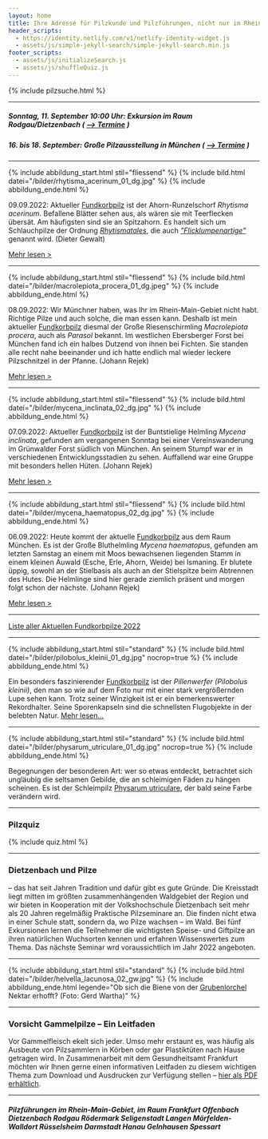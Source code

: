 ```yaml
---
layout: home
title: Ihre Adresse für Pilzkunde und Pilzführungen, nicht nur im Rhein-Main-Gebiet
header_scripts:
  - https://identity.netlify.com/v1/netlify-identity-widget.js
  - assets/js/simple-jekyll-search/simple-jekyll-search.min.js
footer_scripts:
  - assets/js/initializeSearch.js
  - assets/js/shuffleQuiz.js
---
```

{% include pilzsuche.html %}

- - -

##### Sonntag, 11. September 10:00 Uhr: Exkursion im Raum Rodgau/Dietzenbach ( [\--> Termine](/termine) )

##### 16. bis 18. September: Große Pilzausstellung in München ( [\--> Termine](/Termine) )

- - -

{% include abbildung_start.html stil="fliessend" %}
{% include bild.html datei="/bilder/rhytisma_acerinum_01_dg.jpg" %}
{% include abbildung_ende.html %}

09.09.2022:  Aktueller [Fundkorbpilz](AA "Glossar-") ist der Ahorn-Runzelschorf *Rhytisma acerinum*. Befallene Blätter sehen aus, als wären sie mit Teerflecken übersät. Am häufigsten sind sie an Spitzahorn. Es handelt sich um Schlauchpilze der Ordnung *[Rhytismatales](/verwandt/flicklumpenartige-rhytismatales)*, die auch *["Flicklumpenartige"](/verwandt/flicklumpenartige-rhytismatales)* genannt wird. (Dieter Gewalt)

[Mehr lesen >](/pilze/rhytisma-acerinum-ahorn-runzelschorf) 

 <div style="clear:  both"></div>

- - -

{% include abbildung_start.html stil="fliessend" %}
{% include bild.html datei="/bilder/macrolepiota_procera_01_dg.jpeg" %}
{% include abbildung_ende.html %}

08.09.2022:  Wir Münchner haben, was Ihr im Rhein-Main-Gebiet nicht habt. Richtige Pilze und auch solche, die man essen kann. Deshalb ist mein aktueller [Fundkorbpilz](AA "Glossar-") diesmal der Große Riesenschirmling *Macrolepiota procera*, auch als *Parasol* bekannt.  Im westlichen Ebersberger Forst bei München fand ich ein halbes Dutzend von ihnen bei Fichten. Sie standen alle recht nahe beeinander und ich hatte endlich mal wieder leckere Pilzschnitzel in der Pfanne. (Johann Rejek)

[Mehr lesen >](/pilze/macrolepiota-procera-großer-riesenschirmling-parasol)

<div style="clear:  both"></div>

- - -

{% include abbildung_start.html stil="fliessend" %}
{% include bild.html datei="/bilder/mycena_inclinata_02_dg.jpg" %}
{% include abbildung_ende.html %}

07.09.2022:  Aktueller [Fundkorbpilz](AA "Glossar-") ist der Buntstielige Helmling *Mycena inclinata*, gefunden am vergangenen Sonntag bei einer Vereinswanderung im Grünwalder Forst südlich von München. An seinem Stumpf war er in verschiedenen Entwicklungsstadien zu sehen. Auffallend war eine Gruppe mit besonders hellen Hüten. (Johann Rejek)

[Mehr lesen >](/pilze/mycena-inclinata-buntstieliger-helmling)

<div style="clear:  both"></div>

- - -

{% include abbildung_start.html stil="fliessend" %}
{% include bild.html datei="/bilder/mycena_haematopus_02_dg.jpg" %}
{% include abbildung_ende.html %}

06.09.2022:  Heute kommt der aktuelle [Fundkorbpilz](AA "Glossar-") aus dem Raum München. Es ist der Große Bluthelmling *Mycena haematopus*, gefunden am letzten Samstag an einem mit Moos bewachsenen liegenden Stamm in einem kleinen Auwald (Esche, Erle, Ahorn, Weide) bei Ismaning. Er blutete üppig, sowohl an der Stielbasis als auch an der Stielspitze beim Abtrennen des Hutes. Die Helmlinge sind hier gerade ziemlich präsent und morgen folgt schon der nächste. (Johann Rejek)

[Mehr lesen >](/pilze/mycena-haematopus-großer-bluthelmling)

<div style="clear:  both"></div>

- - -

[Liste aller Aktuellen Fundkorbpilze 2022](/artikel/liste-aller-aktuellen-fundkorbpilze-2022.html)

- - -

{% include abbildung_start.html stil="standard" %}
{% include bild.html datei="/bilder/pilobolus_kleinii_01_dg.jpg" nocrop=true %}
{% include abbildung_ende.html %}

Ein besonders faszinierender [Fundkorbpilz](AA "Glossar-") ist der *Pillenwerfer (Pilobolus kleinii)*, den man so wie auf dem Foto nur mit einer stark vergrößernden Lupe sehen kann. Trotz seiner Winzigkeit ist er ein bemerkenswerter Rekordhalter. Seine Sporenkapseln sind die schnellsten Flugobjekte in der belebten Natur. [Mehr lesen...](/pilze/pilobolus-kleinii-pillenwerfer)

- - -

{% include abbildung_start.html stil="standard" %}
{% include bild.html datei="/bilder/physarum_utriculare_01_dg.jpg" nocrop=true %}
{% include abbildung_ende.html %}

Begegnungen der besonderen Art: wer so etwas entdeckt, betrachtet sich ungläubig die seltsamen Gebilde, die an schleimigen Fäden zu hängen scheinen. Es ist der Schleimpilz [Physarum utriculare](/pilze/physarum-utriculare-fadenfruchtschleimpilz), der bald seine Farbe verändern wird.

- - -

### Pilzquiz

{% include quiz.html %}

- - -

### Dietzenbach und Pilze

– das hat seit Jahren Tradition und dafür gibt es gute Gründe. Die Kreisstadt liegt mitten im größten zusammenhängenden Waldgebiet der Region und wir bieten in Kooperation mit der Volkshochschule Dietzenbach seit mehr als 20 Jahren regelmäßig Praktische Pilzseminare an. Die finden nicht etwa in einer Schule statt, sondern da, wo Pilze wachsen – im Wald. Bei fünf Exkursionen lernen die Teilnehmer die wichtigsten Speise- und Giftpilze an ihren natürlichen Wuchsorten kennen und erfahren Wissenswertes zum Thema. Das nächste Seminar wrd voraussichtlich im Jahr 2022 angeboten.  

- - -

{% include abbildung_start.html stil="standard" %}
{% include bild.html datei="/bilder/helvella_lacunosa_02_gw.jpg" %}
{% include abbildung_ende.html legende="Ob sich die Biene von der <a href='/pilze/helvella-lacunosa-grubenlorchel'>Grubenlorchel</a> Nektar erhofft?  (Foto: Gerd Wartha)" %}

- - -

### Vorsicht Gammelpilze – Ein Leitfaden

Vor Gammelfleisch ekelt sich jeder. Umso mehr erstaunt es, was häufig als Ausbeute von Pilzsammlern in Körben oder gar Plastiktüten nach Hause getragen wird. In Zusammenarbeit mit dem Gesundheitsamt Frankfurt möchten wir Ihnen gerne einen informativen Leitfaden zu diesem wichtigen Thema zum Download und Ausdrucken zur Verfügung stellen – [hier als PDF erhältlich](/assets/docs/Fundkorb.de-Gammelpilze.pdf).

- - -

##### Pilzführungen im Rhein-Main-Gebiet, im Raum Frankfurt Offenbach Dietzenbach Rodgau Rödermark Seligenstadt Langen Mörfelden-Walldort Rüsselsheim Darmstadt Hanau Gelnhausen Spessart